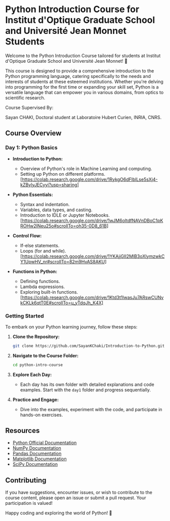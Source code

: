 # Python Introduction Course for Institut d'Optique Graduate School and Université Jean Monnet Students

Welcome to the Python Introduction Course tailored for students at Institut d'Optique Graduate School and Université Jean Monnet! 🐍

This course is designed to provide a comprehensive introduction to the Python programming language, catering specifically to the needs and interests of students at these esteemed institutions. Whether you're delving into programming for the first time or expanding your skill set, Python is a versatile language that can empower you in various domains, from optics to scientific research.

Course Supervised By:

Sayan CHAKI, Doctoral student at Laboratoire Hubert Curien, INRIA, CNRS.

## Course Overview

### Day 1: Python Basics

- **Introduction to Python:**
  - Overview of Python's role in Machine Learning and  computing.
  - Setting up Python on different platforms.
[https://colab.research.google.com/drive/1RykgO6dFlblLse5sXj4-kZBylyJECyyi?usp=sharing]

- **Python Essentials:**
  - Syntax and indentation.
  - Variables, data types, and casting.
  - Introduction to IDLE or Jupyter Notebooks.
 [https://colab.research.google.com/drive/1wJM6oItdfNAVnDBoC1pKROHw2INeu25o#scrollTo=oh35-0D8_61B]
    
- **Control Flow:**
  - If-else statements.
  - Loops (for and while).
  [https://colab.research.google.com/drive/1YKAjjGII2MlB3oXlymzwkCY1UpwHV_nr#scrollTo=82m9HvAS8AKU]

- **Functions in Python:**
  - Defining functions.
  - Lambda expressions.
  - Exploring built-in functions.
[https://colab.research.google.com/drive/1Ktd3t1lwasJu7ARswCUNvkCKLk6qtT0E#scrollTo=u_yTdqJh_K4X]

### Getting Started

To embark on your Python learning journey, follow these steps:

1. **Clone the Repository:**
   ```bash
   git clone https://github.com/SayanKChaki/Introduction-to-Python.git
   ```

2. **Navigate to the Course Folder:**
   ```bash
   cd python-intro-course
   ```

3. **Explore Each Day:**
   - Each day has its own folder with detailed explanations and code examples. Start with the `day1` folder and progress sequentially.

4. **Practice and Engage:**
   - Dive into the examples, experiment with the code, and participate in hands-on exercises.

## Resources

- [Python Official Documentation](https://docs.python.org/3/)
- [NumPy Documentation](https://numpy.org/doc/)
- [Pandas Documentation](https://pandas.pydata.org/docs/)
- [Matplotlib Documentation](https://matplotlib.org/stable/contents.html)
- [SciPy Documentation](https://docs.scipy.org/doc/)

## Contributing

If you have suggestions, encounter issues, or wish to contribute to the course content, please open an issue or submit a pull request. Your participation is valued!

Happy coding and exploring the world of Python! 🚀
